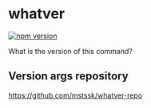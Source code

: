 # whatver

[![npm version](https://badge.fury.io/js/%40mstssk%2Fwhatver.svg)](https://badge.fury.io/js/%40mstssk%2Fwhatver)

What is the version of this command?

## Version args repository

https://github.com/mstssk/whatver-repo
